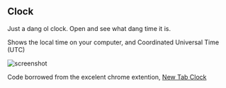 ## Clock

Just a dang ol clock. Open and see what dang time it is.

Shows the local time on your computer, and Coordinated Universal Time (UTC)

![screenshot](https://raw.github.com/mattswe/clock/gh-pages/screenshot.png)


Code borrowed from the excelent chrome extention, [New Tab Clock](https://chrome.google.com/webstore/detail/new-tab-clock/ljpapphpgkmigobbbakmnfoohclifanm)
